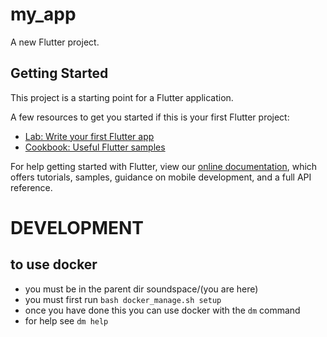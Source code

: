 # my_app

A new Flutter project.

## Getting Started

This project is a starting point for a Flutter application.

A few resources to get you started if this is your first Flutter project:

- [Lab: Write your first Flutter app](https://flutter.dev/docs/get-started/codelab)
- [Cookbook: Useful Flutter samples](https://flutter.dev/docs/cookbook)

For help getting started with Flutter, view our
[online documentation](https://flutter.dev/docs), which offers tutorials,
samples, guidance on mobile development, and a full API reference.

# DEVELOPMENT

## to use docker
 - you must be in the parent dir soundspace/(you are here)
 - you must first run `bash docker_manage.sh setup`
 - once you have done this you can use docker with the `dm` command
 - for help see `dm help`
